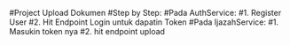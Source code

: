 #Project Upload Dokumen
#Step by Step:
#Pada AuthService:
#1. Register User
#2. Hit Endpoint Login untuk dapatin Token
#Pada IjazahService:
#1. Masukin token nya
#2. hit endpoint upload
